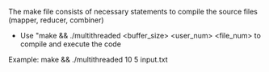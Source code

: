The make file consists of necessary statements to compile the source files (mapper, reducer, combiner)

- Use "make && ./multithreaded <buffer_size> <user_num> <file_num> to compile and execute the code

Example: make && ./multithreaded 10 5 input.txt
